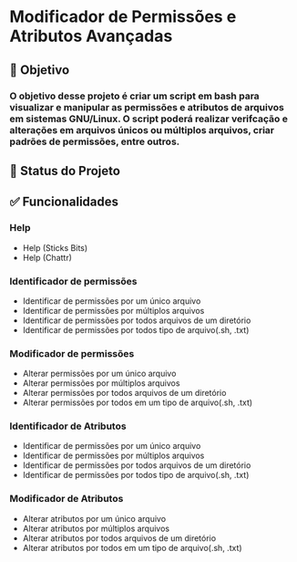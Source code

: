 # Modificador de Permissões e Atributos Avançadas

## :dart: Objetivo
### O objetivo desse projeto é criar um script em bash para visualizar e manipular as permissões e atributos de arquivos em sistemas GNU/Linux.  O script poderá realizar verifcação e alterações em arquivos únicos ou múltiplos arquivos, criar padrões de permissões, entre outros.

## :construction: Status do Projeto

## :white_check_mark: Funcionalidades

### Help
- Help (Sticks Bits)
- Help (Chattr)

### Identificador de permissões
- Identificar de permissões por um único arquivo
- Identificar de permissões por múltiplos arquivos
- Identificar de permissões por todos arquivos de um diretório
- Identificar de permissões por todos tipo de arquivo(.sh, .txt)

### Modificador de permissões
- Alterar permissões por um único arquivo
- Alterar permissões por múltiplos arquivos
- Alterar permissões por todos arquivos de um diretório
- Alterar permissões por todos em um tipo de arquivo(.sh, .txt)

### Identificador de Atributos
- Identificar de permissões por um único arquivo
- Identificar de permissões por múltiplos arquivos
- Identificar de permissões por todos arquivos de um diretório
- Identificar de permissões por todos tipo de arquivo(.sh, .txt)

### Modificador de Atributos
- Alterar atributos por um único arquivo
- Alterar atributos por múltiplos arquivos
- Alterar atributos por todos arquivos de um diretório
- Alterar atributos por todos em um tipo de arquivo(.sh, .txt)

